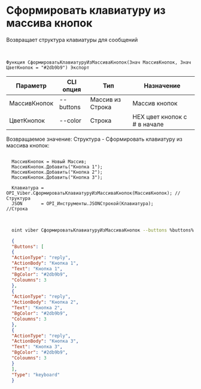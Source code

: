 ﻿---
sidebar_position: 7
---

# Сформировать клавиатуру из массива кнопок
 Возвращает структура клавиатуры для сообщений


<br/>


`Функция СформироватьКлавиатуруИзМассиваКнопок(Знач МассивКнопок, Знач ЦветКнопок = "#2db9b9") Экспорт`

  | Параметр | CLI опция | Тип | Назначение |
  |-|-|-|-|
  | МассивКнопок | --buttons | Массив из Строка | Массив кнопок |
  | ЦветКнопок | --color | Строка | HEX цвет кнопок с # в начале |

  
  Возвращаемое значение:   Структура -  Сформировать клавиатуру из массива кнопок:






```bsl title="Пример кода"
  
  МассивКнопок = Новый Массив;
  МассивКнопок.Добавить("Кнопка 1");
  МассивКнопок.Добавить("Кнопка 2");
  МассивКнопок.Добавить("Кнопка 3");
  
  Клавиатура = OPI_Viber.СформироватьКлавиатуруИзМассиваКнопок(МассивКнопок); //Структура
  JSON       = OPI_Инструменты.JSONСтрокой(Клавиатура);                       //Строка
  
```
	


```sh title="Пример команды CLI"
    
  oint viber СформироватьКлавиатуруИзМассиваКнопок --buttons %buttons% --color %color%

```

```json title="Результат"
  {
  "Buttons": [
  {
  "ActionType": "reply",
  "ActionBody": "Кнопка 1",
  "Text": "Кнопка 1",
  "BgColor": "#2db9b9",
  "Coloumns": 3
  },
  {
  "ActionType": "reply",
  "ActionBody": "Кнопка 2",
  "Text": "Кнопка 2",
  "BgColor": "#2db9b9",
  "Coloumns": 3
  },
  {
  "ActionType": "reply",
  "ActionBody": "Кнопка 3",
  "Text": "Кнопка 3",
  "BgColor": "#2db9b9",
  "Coloumns": 3
  }
  ],
  "Type": "keyboard"
  }
```
